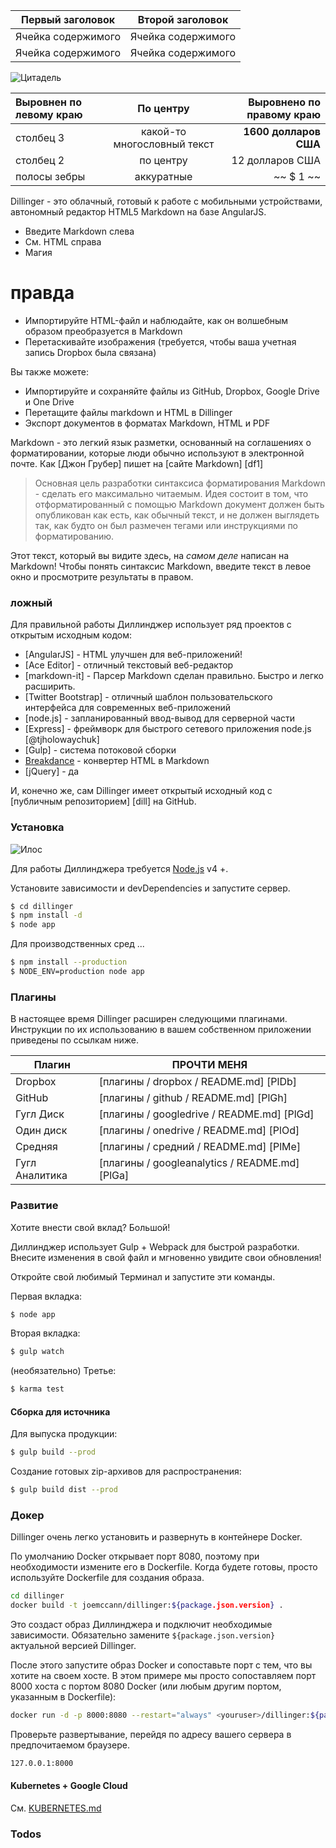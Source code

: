 Первый заголовок | Второй заголовок
--- | ---
Ячейка содержимого | Ячейка содержимого
Ячейка содержимого | Ячейка содержимого

![Цитадель](https://vignette.wikia.nocookie.net/masseffect/images/d/d7/MassEffect2Citadel.jpg/revision/latest?cb=20100721191415)

Выровнен по левому краю | По центру | Выровнено по правому краю
:-- | :-: | --:
столбец 3 | какой-то многословный текст | **1600 долларов США**
столбец 2 | по центру | 12 долларов США
полосы зебры | аккуратные | ~~ $ 1 ~~

Dillinger - это облачный, готовый к работе с мобильными устройствами, автономный редактор HTML5 Markdown на базе AngularJS.

- Введите Markdown слева
- См. HTML справа
- Магия

# правда

- Импортируйте HTML-файл и наблюдайте, как он волшебным образом преобразуется в Markdown
- Перетаскивайте изображения (требуется, чтобы ваша учетная запись Dropbox была связана)

Вы также можете:

- Импортируйте и сохраняйте файлы из GitHub, Dropbox, Google Drive и One Drive
- Перетащите файлы markdown и HTML в Dillinger
- Экспорт документов в форматах Markdown, HTML и PDF

Markdown - это легкий язык разметки, основанный на соглашениях о форматировании, которые люди обычно используют в электронной почте. Как [Джон Грубер] пишет на [сайте Markdown] [df1]

> Основная цель разработки синтаксиса форматирования Markdown - сделать его максимально читаемым. Идея состоит в том, что отформатированный с помощью Markdown документ должен быть опубликован как есть, как обычный текст, и не должен выглядеть так, как будто он был размечен тегами или инструкциями по форматированию.

Этот текст, который вы видите здесь, на *самом деле* написан на Markdown! Чтобы понять синтаксис Markdown, введите текст в левое окно и просмотрите результаты в правом.

### ложный

Для правильной работы Диллинджер использует ряд проектов с открытым исходным кодом:

- [AngularJS] - HTML улучшен для веб-приложений!
- [Ace Editor] - отличный текстовый веб-редактор
- [markdown-it] - Парсер Markdown сделан правильно. Быстро и легко расширить.
- [Twitter Bootstrap] - отличный шаблон пользовательского интерфейса для современных веб-приложений
- [node.js] - запланированный ввод-вывод для серверной части
- [Express] - фреймворк для быстрого сетевого приложения node.js [@tjholowaychuk]
- [Gulp] - система потоковой сборки
- [Breakdance](https://breakdance.github.io/breakdance/) - конвертер HTML в Markdown
- [jQuery] - да

И, конечно же, сам Dillinger имеет открытый исходный код с [публичным репозиторием] [dill] на GitHub.

### Установка

![Илос](https://lh3.googleusercontent.com/proxy/DDV8a7sLIWurhJtW8Ego9bq-JlwpfFFoR0tkLJQKKYXEXoWHB6ZUP5jGKD2VcYt3z1QVsgcn6L3GoU1ns8m9fvi3U51GzddA70ZUMHgzHvjl4-i7YOJY9cShBPrfjUhMQhxaJ97WFBp612XmjMXVGypfGkiBarN4PWxhiHkiYYNW7HGbtTpOcyt9GQ4Q23C2noxLTWFXZMcQZhRpQA_qzu2n6_H6CPViBnhSHpEl4JZAPaGCSJqgZg)

Для работы Диллинджера требуется [Node.js](https://nodejs.org/) v4 +.

Установите зависимости и devDependencies и запустите сервер.

```sh
$ cd dillinger
$ npm install -d
$ node app
```

Для производственных сред ...

```sh
$ npm install --production
$ NODE_ENV=production node app
```

### Плагины

В настоящее время Dillinger расширен следующими плагинами. Инструкции по их использованию в вашем собственном приложении приведены по ссылкам ниже.

Плагин | ПРОЧТИ МЕНЯ
--- | ---
Dropbox | [плагины / dropbox / README.md] [PlDb]
GitHub | [плагины / github / README.md] [PlGh]
Гугл Диск | [плагины / googledrive / README.md] [PlGd]
Один диск | [плагины / onedrive / README.md] [PlOd]
Средняя | [плагины / средний / README.md] [PlMe]
Гугл Аналитика | [плагины / googleanalytics / README.md] [PlGa]

### Развитие

Хотите внести свой вклад? Большой!

Диллинджер использует Gulp + Webpack для быстрой разработки. Внесите изменения в свой файл и мгновенно увидите свои обновления!

Откройте свой любимый Терминал и запустите эти команды.

Первая вкладка:

```sh
$ node app
```

Вторая вкладка:

```sh
$ gulp watch
```

(необязательно) Третье:

```sh
$ karma test
```

#### Сборка для источника

Для выпуска продукции:

```sh
$ gulp build --prod
```

Создание готовых zip-архивов для распространения:

```sh
$ gulp build dist --prod
```

### Докер

Dillinger очень легко установить и развернуть в контейнере Docker.

По умолчанию Docker открывает порт 8080, поэтому при необходимости измените его в Dockerfile. Когда будете готовы, просто используйте Dockerfile для создания образа.

```sh
cd dillinger
docker build -t joemccann/dillinger:${package.json.version} .
```

Это создаст образ Диллинджера и подключит необходимые зависимости. Обязательно замените `${package.json.version}` актуальной версией Dillinger.

После этого запустите образ Docker и сопоставьте порт с тем, что вы хотите на своем хосте. В этом примере мы просто сопоставляем порт 8000 хоста с портом 8080 Docker (или любым другим портом, указанным в Dockerfile):

```sh
docker run -d -p 8000:8080 --restart="always" <youruser>/dillinger:${package.json.version}
```

Проверьте развертывание, перейдя по адресу вашего сервера в предпочитаемом браузере.

```sh
127.0.0.1:8000
```

#### Kubernetes + Google Cloud

См. [KUBERNETES.md](https://github.com/joemccann/dillinger/blob/master/KUBERNETES.md)

### Todos
